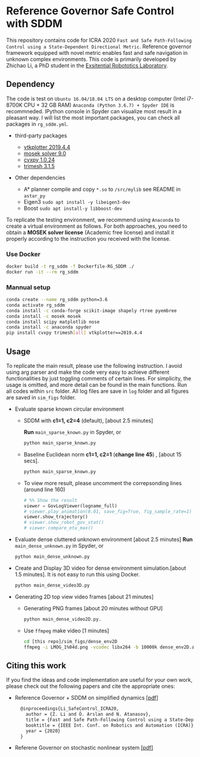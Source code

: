 # Reference Governor Safe Control with SDDM

This repository contains code for ICRA 2020 `Fast and Safe Path-Following Control using a State-Dependent Directional Metric`.  Reference governor framework equipped with novel metric enables fast and safe navigation in unknown complex environments. This code is primarily developed by Zhichao Li, a PhD student in the [Exsitential Robototics Laboratory](http://erl.ucsd.edu/).

## Dependency

The code is test on `Ubuntu 16.04/18.04 LTS` on a desktop computer (Intel i7-8700K CPU  + 32 GB RAM) `Anaconda (Python 3.6.7) + Spyder IDE` is recommneded. IPython console in Spyder can visualize most result in a pleasant way. I will list the most important packages, you can check all packages in `rg_sddm.yml`.

* third-party packages
  + [vtkplotter 2019.4.4](https://vtkplotter.embl.es/)
  + [mosek solver 9.0](https://www.mosek.com/)
  + [cvxpy 1.0.24](https://www.cvxpy.org/)
  + [trimesh 3.1.5](https://github.com/mikedh/trimesh)

* Other dependencies
  + A* planner compile and copy `*.so` to `/src/mylib` see README in `astar_py`
  + Eigen3  `sudo apt install -y libeigen3-dev`
  + Boost `sudo apt install-y libboost-dev`

To replicate the testing environment, we recommend using `Anaconda` to create
a virtual environment as follows. For both approaches, you need to obtain a
**MOSEK solver license** (Academic free license) and install it properly according to the instruction you received with the license. 

### Use Docker

```sh
docker build -t rg_sddm -f Dockerfile-RG_SDDM ./
docker run -it --rm rg_sddm
```

### Mannual setup

  ```sh
  conda create --name rg_sddm python=3.6
  conda activate rg_sddm
  conda install -c conda-forge scikit-image shapely rtree pyembree
  conda install -c mosek mosek
  conda install scipy matplotlib nose
  conda install -c anaconda spyder
  pip install cvxpy trimesh[all] vtkplotter==2019.4.4
  ```

## Usage

To replicate the main result, please use the following instruction. I avoid using arg parser and make the code very easy to achieve different functionalities by just toggling comments of certain lines. For simplicity,
the usage is omitted, and more detail can be found in the main functions.
Run all codes within `src` folder. All log files are save in `log` folder and all figures are saved in `sim_figs` folder.

* Evaluate sparse known circular environment
  + SDDM with **c1=1, c2=4** (default), [about 2.5 minutes]

    **Run** `main_sparse_known.py` in Spyder, or

    ```py
    python main_sparse_known.py
    ```

  + Baseline Euclidean norm **c1=1, c2=1** (**change line 45**) , [about 15 secs].

    ```py
    python main_sparse_known.py
    ```

  + To view more result, please uncomment the correpsonding lines (around line 160)

    ```py
    # %% Show the result
    viewer = GovLogViewer(logname_full)
    # viewer.play_animation(0.01, save_fig=True, fig_sample_rate=1)
    viewer.show_trajectory()
    # viewer.show_robot_gov_stat()
    # viewer.compare_eta_max()
    ```

* Evaluate dense cluttered unknown environment [about 2.5 minutes]
    **Run** `main_dense_unknown.py` in Spyder, or

    ```py
    python main_dense_unknown.py
    ```

* Create and Display 3D video for dense environment simulation.[about 1.5 minutes]. It is not easy to run this using Docker.

  ```py
  python main_dense_video3D.py
  ```

* Generating 2D top view video frames [about 21 minutes]
  + Generating PNG frames [about 20 minutes without GPU]

    ```py
    python main_dense_video2D.py.
    ```

  + Use `ffmpeg` make video [1 minutes]

    ```sh
    cd [this repo]/sim_figs/dense_env2D
    ffmpeg -i LMOG_1%04d.png -vcodec libx264 -b 10000k dense_env2D.avi
    ```

## Citing this work

If you find the ideas and code implementation are useful for your own work, please check out the following papers and cite the appropriate ones:

* Reference Governor + SDDM on simplified dynamics [[pdf]](https://arxiv.org/abs/2002.02038)

  ```txt
    @inproceedings{Li_SafeControl_ICRA20,
      author = {Z. Li and Ö. Arslan and N. Atanasov},
      title = {Fast and Safe Path-Following Control using a State-Dependent Directional Metric},
      booktitle = {IEEE Int. Conf. on Robotics and Automation (ICRA)},
      year = {2020}
    }
  ```

* Referene Governor on stochastic nonlinear system [[pdf]](https://arxiv.org/pdf/2005.06694.pdf)
